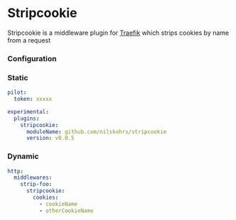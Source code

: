 # Stripcookie
Stripcookie is a middleware plugin for [Traefik](https://github.com/traefik/traefik) which strips cookies by name from a request

### Configuration

### Static

```yaml
pilot:
  token: xxxxx

experimental:
  plugins:
    stripcookie:
      moduleName: github.com/nilskohrs/stripcookie
      version: v0.0.5
```

### Dynamic

```yaml
http:
  middlewares:
    strip-foo:
      stripcookie:
        cookies:
          - cookieName
          - otherCookieName
```

